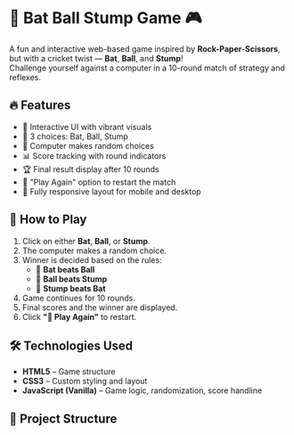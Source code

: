 # 🏏 Bat Ball Stump Game 🎮

A fun and interactive web-based game inspired by **Rock-Paper-Scissors**, but with a cricket twist — **Bat**, **Ball**, and **Stump**!  
Challenge yourself against a computer in a 10-round match of strategy and reflexes.

## 🔥 Features

- 🎨 Interactive UI with vibrant visuals
- 🏏 3 choices: Bat, Ball, Stump
- 🤖 Computer makes random choices
- 📊 Score tracking with round indicators
- 🏆 Final result display after 10 rounds
- 🔁 "Play Again" option to restart the match
- 📱 Fully responsive layout for mobile and desktop

## 🚀 How to Play

1. Click on either **Bat**, **Ball**, or **Stump**.
2. The computer makes a random choice.
3. Winner is decided based on the rules:
   - 🏏 **Bat beats Ball**
   - 🏐 **Ball beats Stump**
   - 🧱 **Stump beats Bat**
4. Game continues for 10 rounds.
5. Final scores and the winner are displayed.
6. Click **"🔁 Play Again"** to restart.

## 🛠️ Technologies Used

- **HTML5** – Game structure
- **CSS3** – Custom styling and layout
- **JavaScript (Vanilla)** – Game logic, randomization, score handline

## 📂 Project Structure

